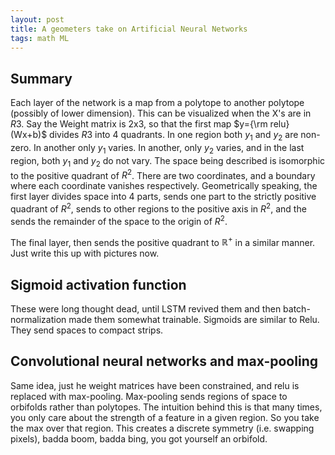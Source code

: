 ```yaml
---
layout: post
title: A geometers take on Artificial Neural Networks
tags: math ML
---
```


## Summary
Each layer of the network is a map from a polytope to another polytope (possibly of lower dimension). This can be visualized when the X's are in $R3$.  Say the Weight matrix is 2x3, so that the first map $y={\rm relu}(Wx+b)$ divides $R3$ into 4 quadrants.  In one region both $y_1$ and $y_2$ are non-zero.  In another only $y_1$ varies.
In another, only $y_2$ varies, and in the last region, both $y_1$ and $y_2$ do not vary.
The space being described is isomorphic to the positive quadrant of $R^2$.
There are two coordinates, and a boundary where each coordinate vanishes respectively.
Geometrically speaking, the first layer divides space into 4 parts, sends one part to the strictly positive quadrant of $R^2$, sends to other regions to the positive axis in $R^2$, and the sends the remainder of the space to the origin of $R^2$.

The final layer, then sends the positive quadrant to $\mathbb{R}^+$ in a similar manner.
Just write this up with pictures now.

## Sigmoid activation function
These were long thought dead, until LSTM revived them and then batch-normalization made them somewhat trainable.  Sigmoids are similar to Relu.  They send spaces to compact strips.

## Convolutional neural networks and max-pooling
Same idea, just he weight matrices have been constrained, and relu is replaced with max-pooling.
Max-pooling sends regions of space to orbifolds rather than polytopes.
The intuition behind this is that many times, you only care about the strength of a feature in a given region.
So you take the max over that region.  This creates a discrete symmetry (i.e. swapping pixels), badda boom, badda bing, you got yourself an orbifold.
